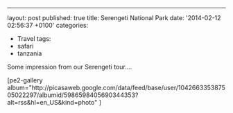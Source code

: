 ---
layout: post
published: true
title: Serengeti National Park
date: '2014-02-12 02:56:37 +0100'
categories:
- Travel
tags:
- safari
- tanzania

<p>Some impression from our Serengeti tour....</p>
<p>[pe2-gallery album="http:&#47;&#47;picasaweb.google.com&#47;data&#47;feed&#47;base&#47;user&#47;104266335387505022297&#47;albumid&#47;5986598405690344353?alt=rss&amp;hl=en_US&amp;kind=photo" ]</p>
